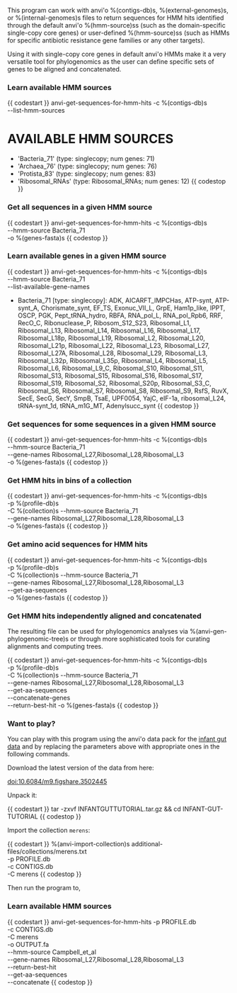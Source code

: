 This program can work with anvi'o %(contigs-db)s, %(external-genomes)s, or %(internal-genomes)s files to return sequences for HMM hits identified through the default anvi'o %(hmm-source)ss (such as the domain-specific single-copy core genes) or user-defined %(hmm-source)ss (such as HMMs for specific antibiotic resistance gene families or any other targets).

Using it with single-copy core genes in default anvi'o HMMs make it a very versatile tool for phylogenomics as the user can define specific sets of genes to be aligned and concatenated.


### Learn available HMM sources

{{ codestart }}
anvi-get-sequences-for-hmm-hits -c %(contigs-db)s \
                                --list-hmm-sources

AVAILABLE HMM SOURCES
===============================================
* 'Bacteria_71' (type: singlecopy; num genes: 71)
* 'Archaea_76' (type: singlecopy; num genes: 76)
* 'Protista_83' (type: singlecopy; num genes: 83)
* 'Ribosomal_RNAs' (type: Ribosomal_RNAs; num genes: 12)
{{ codestop }}

### Get all sequences in a given HMM source

{{ codestart }}
anvi-get-sequences-for-hmm-hits -c %(contigs-db)s \
                                --hmm-source Bacteria_71 \
                                -o %(genes-fasta)s
{{ codestop }}

### Learn available genes in a given HMM source

{{ codestart }}
anvi-get-sequences-for-hmm-hits -c %(contigs-db)s \
                                --hmm-source Bacteria_71 \
                                --list-available-gene-names

* Bacteria_71 [type: singlecopy]: ADK, AICARFT_IMPCHas, ATP-synt, ATP-synt_A,
Chorismate_synt, EF_TS, Exonuc_VII_L, GrpE, Ham1p_like, IPPT, OSCP, PGK,
Pept_tRNA_hydro, RBFA, RNA_pol_L, RNA_pol_Rpb6, RRF, RecO_C, Ribonuclease_P,
Ribosom_S12_S23, Ribosomal_L1, Ribosomal_L13, Ribosomal_L14, Ribosomal_L16,
Ribosomal_L17, Ribosomal_L18p, Ribosomal_L19, Ribosomal_L2, Ribosomal_L20,
Ribosomal_L21p, Ribosomal_L22, Ribosomal_L23, Ribosomal_L27, Ribosomal_L27A,
Ribosomal_L28, Ribosomal_L29, Ribosomal_L3, Ribosomal_L32p, Ribosomal_L35p,
Ribosomal_L4, Ribosomal_L5, Ribosomal_L6, Ribosomal_L9_C, Ribosomal_S10,
Ribosomal_S11, Ribosomal_S13, Ribosomal_S15, Ribosomal_S16, Ribosomal_S17,
Ribosomal_S19, Ribosomal_S2, Ribosomal_S20p, Ribosomal_S3_C, Ribosomal_S6,
Ribosomal_S7, Ribosomal_S8, Ribosomal_S9, RsfS, RuvX, SecE, SecG, SecY, SmpB,
TsaE, UPF0054, YajC, eIF-1a, ribosomal_L24, tRNA-synt_1d, tRNA_m1G_MT,
Adenylsucc_synt
{{ codestop }}

### Get sequences for some sequences in a given HMM source

{{ codestart }}
anvi-get-sequences-for-hmm-hits -c %(contigs-db)s \
                                --hmm-source Bacteria_71 \
                                --gene-names Ribosomal_L27,Ribosomal_L28,Ribosomal_L3 \
                                -o %(genes-fasta)s
{{ codestop }}

### Get HMM hits in bins of a collection

{{ codestart }}
anvi-get-sequences-for-hmm-hits -c %(contigs-db)s \
                                -p %(profile-db)s \
                                -C %(collection)s
                                --hmm-source Bacteria_71 \
                                --gene-names Ribosomal_L27,Ribosomal_L28,Ribosomal_L3 \
                                -o %(genes-fasta)s
{{ codestop }}

### Get amino acid sequences for HMM hits

{{ codestart }}
anvi-get-sequences-for-hmm-hits -c %(contigs-db)s \
                                -p %(profile-db)s \
                                -C %(collection)s
                                --hmm-source Bacteria_71 \
                                --gene-names Ribosomal_L27,Ribosomal_L28,Ribosomal_L3 \
                                --get-aa-sequences \
                                -o %(genes-fasta)s
{{ codestop }}

### Get HMM hits independently aligned and concatenated

The resulting file can be used for phylogenomics analyses via %(anvi-gen-phylogenomic-tree)s or through more sophisticated tools for curating alignments and computing trees.

{{ codestart }}
anvi-get-sequences-for-hmm-hits -c %(contigs-db)s \
                                -p %(profile-db)s \
                                -C %(collection)s
                                --hmm-source Bacteria_71 \
                                --gene-names Ribosomal_L27,Ribosomal_L28,Ribosomal_L3 \
                                --get-aa-sequences \
                                --concatenate-genes \
                                --return-best-hit
                                -o %(genes-fasta)s
{{ codestop }}


### Want to play?

You can play with this program using the anvi'o data pack for the [infant gut data](/tutorials/infant-gut) and by replacing the parameters above with appropriate ones in the following commands.

Download the latest version of the data from here:

[doi:10.6084/m9.figshare.3502445](https://doi.org/10.6084/m9.figshare.3502445)

Unpack it:

{{ codestart }}
tar -zxvf INFANTGUTTUTORIAL.tar.gz && cd INFANT-GUT-TUTORIAL
{{ codestop }}

Import the collection `merens`:

{{ codestart }}
%(anvi-import-collection)s additional-files/collections/merens.txt \
                       -p PROFILE.db \
                       -c CONTIGS.db \
                       -C merens
{{ codestop }}

Then run the program to,

### Learn available HMM sources

{{ codestart }}
anvi-get-sequences-for-hmm-hits -p PROFILE.db \
                                -c CONTIGS.db \
                                -C merens \
                                -o OUTPUT.fa \
                                --hmm-source Campbell_et_al \
                                --gene-names Ribosomal_L27,Ribosomal_L28,Ribosomal_L3 \
                                --return-best-hit \
                                --get-aa-sequences \
                                --concatenate
{{ codestop }}
